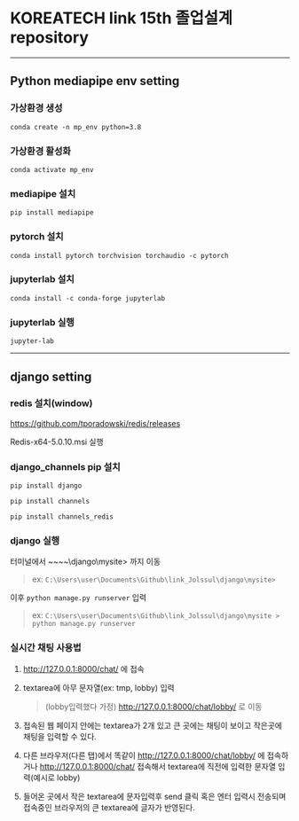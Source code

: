 # KOREATECH link 15th 졸업설계 repository

---

## Python mediapipe env setting


### 가상환경 생성
```conda create -n mp_env python=3.8```

### 가상환경 활성화
```conda activate mp_env```

### mediapipe 설치
```pip install mediapipe```

### pytorch 설치
```conda install pytorch torchvision torchaudio -c pytorch```

### jupyterlab 설치
```conda install -c conda-forge jupyterlab```

### jupyterlab 실행
```jupyter-lab```

---

## django setting

### redis 설치(window)

https://github.com/tporadowski/redis/releases

Redis-x64-5.0.10.msi 실행

### django_channels pip 설치

``` pip install django ```

``` pip install channels ```

``` pip install channels_redis ```


### django 실행

터미널에서 ~~~~\django\mysite> 까지 이동
> ex: ``` C:\Users\user\Documents\Github\link_Jolssul\django\mysite> ```

이후 ``` python manage.py runserver ``` 입력

> ex: ``` C:\Users\user\Documents\Github\link_Jolssul\django\mysite > python manage.py runserver ```

### 실시간 채팅 사용법

1. http://127.0.0.1:8000/chat/ 에 접속

2. textarea에 아무 문자열(ex: tmp, lobby) 입력
   >(lobby입력했다 가정) http://127.0.0.1:8000/chat/lobby/ 로 이동

3. 접속된 웹 페이지 안에는 textarea가 2개 있고 큰 곳에는 채팅이 보이고 작은곳에 채팅을 입력할 수 있다.

4. 다른 브라우저(다른 탭)에서 똑같이  http://127.0.0.1:8000/chat/lobby/ 에 접속하거나  http://127.0.0.1:8000/chat/ 접속해서 textarea에 직전에 입력한 문자열 입력(예시로 lobby)

5. 들어온 곳에서 작은 textarea에 문자입력후 send 클릭 혹은 엔터 입력시 전송되며 접속중인 브라우저의 큰 textarea에 글자가 반영된다.